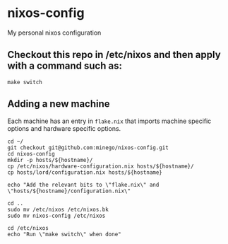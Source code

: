 # nixos-config
My personal nixos configuration

## Checkout this repo in /etc/nixos and then apply with a command such as:
```
make switch
```

## Adding a new machine

Each machine has an entry in `flake.nix` that imports machine specific options
and hardware specific options.

```
cd ~/
git checkout git@github.com:minego/nixos-config.git
cd nixos-config
mkdir -p hosts/${hostname}/
cp /etc/nixos/hardware-configuration.nix hosts/${hostname}/
cp hosts/lord/configuration.nix hosts/${hostname}

echo "Add the relevant bits to \"flake.nix\" and \"hosts/${hostname}/configuration.nix\"

cd ..
sudo mv /etc/nixos /etc/nixos.bk
sudo mv nixos-config /etc/nixos

cd /etc/nixos
echo "Run \"make switch\" when done"

```

